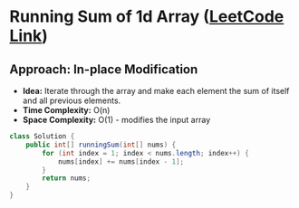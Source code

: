 # Running Sum of 1d Array ([LeetCode Link](https://leetcode.com/problems/running-sum-of-1d-array/))

## Approach: In-place Modification
- **Idea:** Iterate through the array and make each element the sum of itself and all previous elements.
- **Time Complexity:** O(n)
- **Space Complexity:** O(1) - modifies the input array

```java
class Solution {
    public int[] runningSum(int[] nums) {
        for (int index = 1; index < nums.length; index++) {
            nums[index] += nums[index - 1];
        }
        return nums;
    }
}
```